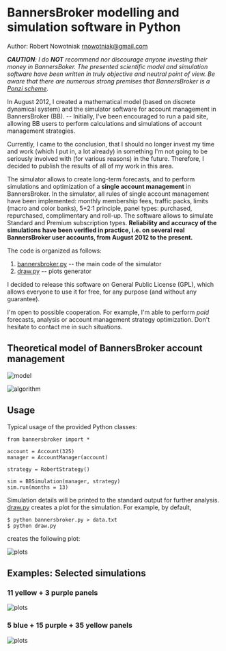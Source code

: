 BannersBroker modelling and simulation software in Python
=========================================================

Author: Robert Nowotniak <rnowotniak@gmail.com>

_**CAUTION**: I do **NOT** recommend nor discourage anyone investing their money in BannersBoker. 
The presented scientific model and simulation software have been written
in truly objective and neutral point of view.
Be aware that there are numerous strong premises that BannersBroker is a [Ponzi
scheme](http://en.wikipedia.org/wiki/Ponzi_scheme)._

In August 2012, I created a mathematical model (based on discrete dynamical system) and
the simulator software for account management in BannersBroker (BB). --
Initially, I've been encouraged to run a paid site, allowing BB users to perform
calculations and simulations of account management strategies.

Currently, I came to the conclusion, that I should no longer invest my time and
work (which I put in, a lot already) in something I'm not going to be seriously
involved with (for various reasons) in the future.
Therefore, I decided to publish the results of all of my work in this area.

The simulator allows to create long-term forecasts, and to perform simulations and
optimization of a **single account management** in BannersBroker.
In the simulator, all rules of single account management have been implemented:
monthly membership fees, traffic packs, limits (macro and color banks),
5+2:1 principle, panel types: purchased, repurchased, complimentary and roll-up.
The software allows to simulate Standard and Premium subscription types.
**Reliability and accuracy of the simulations have been verified in practice,
i.e. on several real BannersBroker user accounts, from August 2012 to the present.**

The code is organized as follows:

1. [bannersbroker.py](https://github.com/rnowotniak/bannersbroker/blob/master/bannersbroker.py) -- the main code of the simulator
2. [draw.py](https://github.com/rnowotniak/bannersbroker/blob/master/draw.py) -- plots generator

I decided to release this software on General Public License (GPL),
which allows everyone to use it for free, for any purpose (and without any guarantee).

I'm open to possible cooperation.
For example, I'm able to perform _paid_ forecasts, analysis or
account management strategy optimization.
Don't hesitate to contact me in such situations.

Theoretical model of BannersBroker account management
-----------------------------------------------------

![model](https://raw.github.com/rnowotniak/bannersbroker/master/docs/bannersbroker-0.jpg)

![algorithm](https://raw.github.com/rnowotniak/bannersbroker/master/docs/bannersbroker-1.jpg)

Usage
-----

Typical usage of the provided Python classes:

	from bannersbroker import *

	account = Account(325)
	manager = AccountManager(account)

	strategy = RobertStrategy()

	sim = BBSimulation(manager, strategy)
	sim.run(months = 13)

Simulation details will be printed to the standard output
for further analysis. [draw.py](https://github.com/rnowotniak/bannersbroker/blob/master/draw.py) creates a plot
for the simulation. For example, by default,

	$ python bannersbroker.py > data.txt
	$ python draw.py   

creates the following plot:

![plots](https://raw.github.com/rnowotniak/bannersbroker/master/docs/plots.jpg)

Examples: Selected simulations
------------------------------
### 11 yellow + 3 purple panels  ###
![plots](https://raw.github.com/rnowotniak/bannersbroker/master/docs/bb-11y-3p.jpg)

### 5 blue + 15 purple + 35 yellow panels ###
![plots](https://raw.github.com/rnowotniak/bannersbroker/master/docs/bb-5b-15p-35y.jpg)

